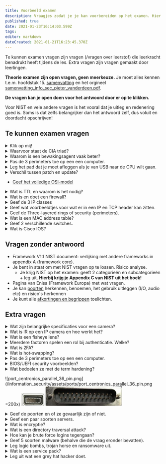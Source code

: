 ```yaml
---
title: Voorbeeld examen
description: Vraagjes zodat je je kan voorbereiden op het examen. Hier staan te kunnen vragen benadrukt door de leerkracht en wat extra vragen die mogelijk gevraagd kunnen worden.
published: true
date: 2021-01-23T16:14:03.599Z
tags: 
editor: markdown
dateCreated: 2021-01-21T16:23:45.370Z
---
```


Te kunnen examen vragen zijn vragen (/vragen over leerstof) die leerkracht benadrukt heeft tijdens de les. Extra vragen zijn vragen gemaakt door leerlingen.

**Theorie examen zijn open vragen, geen meerkeuze.**
Je moet alles kennen t.e.m. hoofdstuk 15.
[samenvatting](/en/Information_Security/samenvatting) en het orgineel [samenvatting_info_sec_pieter_vanderdeen.pdf](/information_security/samenvatting_info_sec_pieter_vanderdeen.pdf).

**De vragen kan je open doen voor het antwoord door er op te klikken.**

Voor NIST en vele andere vragen is het vooral dat je uitleg en redenering goed is. Soms is dat zelfs belangrijker dan het antwoord zelf, dus voluit en doordacht opschrijven!
## Te kunnen examen vragen
<details>
  <summary markdown="span">Klik op mij!</summary>
  Zo krijg je het antwoord :)
</details>
<details>
  <summary markdown="span">Waarvoor staat de CIA triad?</summary>
  Confidentiality<br>
  Integrity<br>
  Availability<br>
</details>
<details>
  <summary markdown="span">Waarom is een bewakingsagent vaak beter?</summary>
  Inschattingsvermogen, intuiteit, betere beslissingen, klanten kunnen vragen stellen richtlijnen ...
</details>
<details>
  <summary markdown="span">Pas de 3 perimeters toe op een een computer.</summary>
  De outer perimeter stelt de behuizing en hardware voor.<br>
  De inner perimeter stelt de OS en programma's voor.<br>
  De interior is data opslage zelf (bv. encryptie is hier toepasselijk)
</details>
<details>
  <summary markdown="span">Leg het pad dat je moet afleggen als je van USB naar de CPU wilt gaan.</summary>
  Obscure vraag dat je kan leren op hft6-10 ppt slide 31.<br><br>
  
  **antwoord:**

**USB -> southbridge -> northbridge -> CPU**
  
  Hierbij moet je een pad kunnen uitleggen, maar je moet het hele schema niet kennen.
  Rare obscure vraag dus breek je hoofd er niet over.
  **Tips:** CPU met northbridge (snel: RAM, PCI-E(xpress)), northbridge met southbridge (trager: PCI, USB, Audio ...)
</details>

<details>
  <summary markdown="span">Verschil tussen patch en update?</summary>
  
  - **Patch:** kleine fixes. Vooral en vaak security. Verandert functionaliteit NIET. Oke om automatisch te laten gebeuren.
  - **Update:** verandert de applicatie wel. Breekt vaak dependenties. Niet veilig te automatiseren
</details>

- [Geef het volledige OSI-model](/en/Information_Security/OSI-model)

<details>
  <summary markdown="span">Wat is TTL en waarom is het nodig?</summary>
  Time To Live. Het is nodig omdat anders sommige packets kunnen blijven rond gaan op het <a href="https://en.wikipedia.org/wiki/Network_topology">web.</a>
</details>

<details>
  <summary markdown="span">Wat is en doet een firewall?</summary>
  Een firewall bekijkt inkomend (en uitgaand) verkeer van data en beslist aan de hand van regels om deze door te laten of niet.
Deze regels kunnen poorten, protocols, IP's etc zijn.
  
  Je hebt hardware en software firewalls.
</details>

<details>
  <summary markdown="span">Geef de 3 IP classes</summary>
  Je moet de nummers niet vanbuiten kennen (zoveel hosts etc). Subnetting is voor OS-fundamentals.
  
  Class A: Hele grote netwerken
  Class B: Medium netwerken
  Class C: Privé netwerken
  
</details>

<details>
  <summary markdown="span">Geef wat voorbeeldtjes voor wat er in een IP en TCP header kan zitten.</summary>

  - IP: **TTL, Soource/Dest address, welk protocol, versie,** options, padding, checksum ...
  - TCP: **Source/Dest port, ACKnowledgement number, sequence number**, checksum, urgent pointer ...
  
  Slide 59 hfst11-17
</details>

<details>
  <summary markdown="span">Geef de Three-layered rings of security (perimeters).</summary>
  
1.  Outer perimeter:
	- Laag 1 (fysieke laag)
	- Beveiligen van datakabels en netwerkapparatuur
  
2.	Inner perimeter
	- Laag 2 (data link)
	-	Data kan hier aanvaard worden, geweigerd of doorgestuurdop basis van de identiteit
  
3.	Interior perimeter
  -	Laag 3-7
  -	Bijvoorbeeld: laag 4 met het blokkeren van poorten
  -	laag 7 is de meest aangevallen laag (zie later)
</details>

<details>
  <summary markdown="span">Wat is een MAC address table?</summary>
Dit is een tabel dat door switches wordt gebruikt om te weten welke richting ze verkeer/data moeten opsturen.
  
  Voorbeeld van MAC address table (niet te kennen):
  ```
2960-1#show mac address-table
          Mac Address Table
-------------------------------------------
Vlan    Mac Address       Type        Ports
----    -----------       --------    -----
   1    00ld.70ab.5d60    DYNAMIC     Fa0/2
   1    00le.f724.al60    DYNAMIC     Fa0/3
Total Mac Addresses for this criterion: 2
  ```
  [Bron: MAC Address Tables](https://www.pearsonitcertification.com/articles/article.aspx?p=2339639&seqNum=3)
  
</details>

<details>
  <summary markdown="span">Geef 2 verschillende switches.</summary>

  - Unmanaged
  	- PnP, geen setup
  - Managed
  	- Configuratie voor specifieke netwerken
  	- CLI of Web based (SNMP)
  
  - PoE
</details>

<details>
  <summary markdown="span">Wat is Cisco IOS?</summary>

  Een operating system voor routers (er zijn nog andere UNIX OS's voor routers).
  Cisco Systems Internetwork Operating System. (Check afkortingen)
</details>

## Vragen zonder antwoord
- Framework V1.1 NIST document: verlijking met andere frameworks in appendix A (framework core).
- Je bent in staat om met NIST vragen op te lossen. Risico analyse.
	- Je krijg NIST op het examen: geeft 2 categorieën en subcategorieën + leg uit. **Hierbij krijg je Appendix C van NIST uit het boek!**
- Pagina van Enisa (Framework Europa) met wat vragen.
- Je kan [poorten](/en/Information_Security/ports) herkennen, benoemen, het gebruik uitleggen (I/O, audio etc) en risico's herkennen
- Je kunt alle [afkortingen en begrippen](/en/Information_Security/woorden) toelichten.

## Extra vragen
<details>
  <summary markdown="span">Wat zijn belangrijke specificaties voor een camera?</summary>
lux waarde (licht gevoeligheid)
<br>
-Hoe lager, hoe beter: De camera kan projecten zine in het donker

Resolutie:
    -Analoog: aantal horizontale lijnen
    -digitaal: aantal pixels
</details>
<details>
  <summary markdown="span">Wat is IR op een IP camera en hoe werkt het?</summary>
  InfraRood-verlichting laat toe op met weinig licht nog in het donker te kunnen kijken met je camera.
</details>
<details>
  <summary markdown="span">Wat is een fisheye lens?</summary>
ziet een hele kamer maar met vervormingen
</details>
<details>
  <summary markdown="span">Meerdere factoren spelen een rol bij authenticatie. Welke?</summary>
    Kennis/Knowledge: wat de persoon weet<br>
    Bezit/Possesion: wat de persoon heeft<br>
    Erfelijkheid/inheritance: wat de persoon is<br>
    Locatie/Location: waar de persoon is
</details>
<details>
  <summary markdown="span">Wat is 2FA?</summary>
    Two-factor authentication.<br>
  	Hierbij gebruik je twee vormen van de vorige vraag.
</details>
<details>
  <summary markdown="span">Wat is hot-swapping?</summary>
  Toevoegen of verwijderen van hardware wanneer het systeem actief is.<br>
  Bijvoorbeeld USB-stick is hot-swappable. 
</details>
<details>
  <summary markdown="span">Pas de 3 perimeters toe op een een computer.</summary>
  De outer perimeter stelt de behuizing en hardware voor.<br>
  De inner perimeter stelt de OS en programma's voor.<br>
  De interior is data opslage zelf (bv. encryptie is hier toepasselijk)
</details>
<details>
  <summary markdown="span">BIOS/UEFI security voorbeelden?</summary>
  Wachtwoord, poorten ...
  BIOS of UEFI is de eerste plaats waar sofware wordt gebruikt. Dit is dan ook de beste plaat som te 	starten als een hacker.
</details>

<details>
  <summary markdown="span">Wat bedoelen ze met de term hardening?</summary>
  Een computersysteem beveiligen, harder maken om in te breken.<br>
  Zoals in de vorige vraag is wachtwoord in BIOS een vorm van hardening.
</details>

![port_centronics_parallel_36_pin.png](/information_security/assets/ports/port_centronics_parallel_36_pin.png =200x)
![port_mini-vga.png](/information_security/assets/ports/port_mini-vga.png)
![port_db25_serial_com_port.png](/information_security/assets/ports/port_db25_serial_com_port.png)
<details>
  <summary markdown="span">Geef de poorten en of ze gevaarlijk zijn of niet.</summary>
  Centronics parallel 36 pin, ja.<br>
  mini-vga, nee.<br>
  db-25 serial com port, ja.<br>
</details>
<details>
  <summary markdown="span">Geef een paar soorten servers.</summary>
  Mag echt van alles zijn, niet te ver zoeken. <br>
  Webserver, DNServer, DHCP server, Algemeen gebruik-server, Mail server, Proxy server, Database server, NAS, FTP, ... <br>
  Meer op slide slide 79 hfst11-17 ppt.
</details>

<details>
  <summary markdown="span">Wat is encryptie?</summary>
  Het coderen/versleutelen van data (op basis van een algoritme).<br>
  Je hebt dus een code/sleutel nodig om de data te kunnen lezen/decrypten/decoderen.<br><br>
  Meeste OS's hebben een vorm van encryptie in hun FS.
</details>

<details>
  <summary markdown="span">Wat is een directory traversal attack?</summary>
  Backtracking of climbing van directories (waar je eigenlijk niet mag zijn.)<br>
  Dit is vaak door slecht geschreven software of slechte (web)servers.
</details>

<details>
  <summary markdown="span">Hoe kan je brute force logins tegengaan?</summary>
	Maximal login attempts. Verplichte wachtduur tussen attempts. Captcha's (Of combinatie)
</details>

<details>
  <summary markdown="span">Geef 5 soorten malware (behalve die de vraag eronder bevatten).</summary>
	Worms, (Trojan Horse), rootkits, (ransomware), spyware, adware, (logic bombs), zombies, botnets ...
</details>

<details>
  <summary markdown="span">Leg logic bombs, trojan horse en ransomware uit.</summary>
  Trojaans paard (lijkt een betrouwbaar programma te zijn, verspreid zichzelf niet)<br><br>
	Logic bombs: delete data, zoals een trojaans paard met betrouwbare software, activeert zichzelf op een logisch moment, na x dagen, na het gebruik van xkeer van het programma, malicious code zit in heel veel lijnen gewone code vervat.<br><br>
  Ransomware: encryptie van data met vraag om losgeld
</details>

<details>
  <summary markdown="span">Wat is een service pack?</summary>
	Grote hoeveelheid patches en updates in 1. Altijd back-up -> kan onstabiel zijn.
</details>

<details>
  <summary markdown="span">Leg uit wat een grey hat hacker doet.</summary>
	Werkt vanuit overtuiging (kan dus ethisch zijn), overschrijdt wettelijke grenzen.
</details>